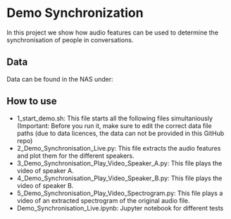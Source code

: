 # Demo Synchronization
In this project we show how audio features can be used to determine the synchronisation of people in conversations.

## Data
Data can be found in the NAS under: 

## How to use
* 1_start_demo.sh: This file starts all the following files simultaniously (Important: Before you run it, make sure to edit the correct data file paths (due to data licences, the data can not be provided in this GitHub repo)
* 2_Demo_Synchronisation_Live.py: This file extracts the audio features and plot them for the different speakers.
* 3_Demo_Synchronisation_Play_Video_Speaker_A.py: This file plays the video of speaker A.
* 4_Demo_Synchronisation_Play_Video_Speaker_B.py: This file plays the video of speaker B.
* 5_Demo_Synchronisation_Play_Video_Spectrogram.py: This file plays a video of an extracted spectrogram of the original audio file.
* Demo_Synchronisation_Live.ipynb: Jupyter notebook for different tests